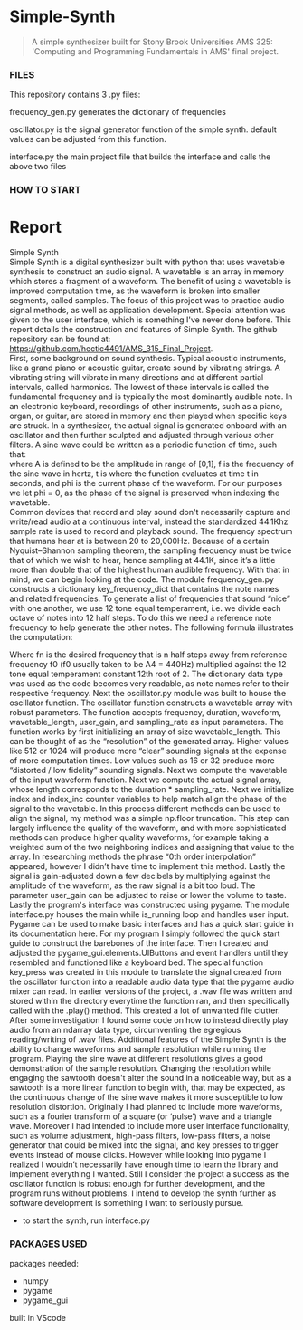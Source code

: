 # Simple-Synth
> A simple synthesizer built for Stony Brook Universities AMS 325: 'Computing and Programming Fundamentals in AMS' final project.

### FILES ###
This repository contains 3 .py files:

frequency_gen.py
  generates the dictionary of frequencies

oscillator.py
  is the signal generator function of the simple synth. default values can be adjusted from this function.
 
interface.py
  the main project file that builds the interface and calls the above two files
 
 
### HOW TO START ###


# Report #

Simple Synth
 <br>
Simple Synth is a digital synthesizer built with python that uses wavetable synthesis to construct an audio signal. A wavetable is an array in memory which stores a fragment of a waveform. The benefit of using a wavetable is improved computation time, as the waveform is broken into smaller segments, called samples. The focus of this project was to practice audio signal methods, as well as application development. Special attention was given to the user interface, which is something I've never done before. This report details the construction and features of Simple Synth. The github repository can be found at: https://github.com/hectic4491/AMS_315_Final_Project.
 <br>
First, some background on sound synthesis. Typical acoustic instruments, like a grand piano or acoustic guitar, create sound by vibrating strings. A vibrating string will vibrate in many directions and at different partial intervals, called harmonics. The lowest of these intervals is called the fundamental frequency and is typically the most dominantly audible note. In an electronic keyboard, recordings of other instruments, such as a piano, organ, or guitar, are stored in memory and then played when specific keys are struck. In a synthesizer, the actual signal is generated onboard with an oscillator and then further sculpted and adjusted through various other filters. 
A sine wave could be written as a periodic function of time, such that: 
<br>
where A is defined to be the amplitude in range of [0,1], f is the frequency of the sine wave in hertz, t is where the function evaluates at time t in seconds, and phi is the current phase of the waveform. For our purposes we let phi = 0, as the phase of the signal is preserved when indexing the wavetable.
<br>
Common devices that record and play sound don't necessarily capture and write/read audio at a continuous interval, instead the standardized 44.1Khz sample rate is used to record and playback sound. The frequency spectrum that humans hear at is between 20 to 20,000Hz. Because of a certain Nyquist–Shannon sampling theorem, the sampling frequency must be twice that of which we wish to hear, hence sampling at 44.1K, since it’s a little more than double that of the highest human audible frequency. 
With that in mind, we can begin looking at the code.
	The module frequency_gen.py constructs a dictionary key_frequency_dict that contains the note names and related frequencies. To generate a list of frequencies that sound “nice” with one another, we use 12 tone equal temperament, i.e. we divide each octave of notes into 12 half steps. To do this we need a reference note frequency to help generate the other notes. The following formula illustrates the computation: 

Where fn is the desired frequency that is n half steps away from reference frequency f0 (f0 usually taken to be A4 = 440Hz) multiplied against the 12 tone equal temperament constant 12th root of 2. The dictionary data type was used as the code becomes very readable, as note names refer to their respective frequency.
	Next the oscillator.py module was built to house the oscillator function. The oscillator function constructs a wavetable array with robust parameters. The function accepts frequency, duration, waveform, wavetable_length, user_gain, and sampling_rate as input parameters. The function works by first initializing an array of size wavetable_length. This can be thought of as the “resolution” of the generated array. Higher values like 512 or 1024 will produce more “clear” sounding signals at the expense of more computation times. Low values such as 16 or 32 produce more “distorted / low fidelity” sounding signals. Next we compute the wavetable of the input waveform function. Next we compute the actual signal array, whose length corresponds to the duration * sampling_rate. Next we initialize index and index_inc counter variables to help match align the phase of the signal to the wavetable. In this process different methods can be used to align the signal, my method was a simple np.floor truncation. This step can largely influence the quality of the waveform, and with more sophisticated methods can produce higher quality waveforms, for example taking a weighted sum of the two neighboring indices and assigning that value to the array. In researching methods the phrase “0th order interpolation” appeared, however I didn’t have time to implement this method. Lastly the signal is gain-adjusted down a few decibels by multiplying against the amplitude of the waveform, as the raw signal is a bit too loud. The parameter user_gain can be adjusted to raise or lower the volume to taste.
	Lastly the program's interface was constructed using pygame. The module interface.py houses the main while is_running loop and handles user input. Pygame can be used to make basic interfaces and has a quick start guide in its documentation here. For my program I simply followed the quick start guide to construct the barebones of the interface. Then I created and adjusted the pygame_gui.elements.UIButtons and event handlers until they resembled and functioned like a keyboard bed. The special function key_press was created in this module to translate the signal created from the oscillator function into a readable audio data type that the pygame audio mixer can read. In earlier versions of the project, a .wav file was written and stored within the directory everytime the function ran, and then specifically called with the .play() method. This created a lot of unwanted file clutter. After some investigation I found some code on how to instead directly play audio from an ndarray data type, circumventing the egregious reading/writing of .wav files.
	Additional features of the Simple Synth is the ability to change waveforms and sample resolution while running the program. Playing the sine wave at different resolutions gives a good demonstration of the sample resolution. Changing the resolution while engaging the sawtooth doesn't alter the sound in a noticeable way, but as a sawtooth is a more linear function to begin with, that may be expected, as the continuous change of the sine wave makes it more susceptible to low resolution distortion.
	Originally I had planned to include more waveforms, such as a fourier transform of a square (or ‘pulse’) wave and a triangle wave. Moreover I had intended to include more user interface functionality, such as volume adjustment, high-pass filters, low-pass filters, a noise generator that could be mixed into the signal, and key presses to trigger events instead of mouse clicks. However while looking into pygame I realized I wouldn’t necessarily have enough time to learn the library and implement everything I wanted. Still I consider the project a success as the oscillator function is robust enough for further development, and the program runs without problems. I intend to develop the synth further as software development is something I want to seriously pursue.

  * to start the synth, run interface.py


### PACKAGES USED ###
packages needed:
  * numpy
  * pygame
  * pygame_gui
  

built in VScode
